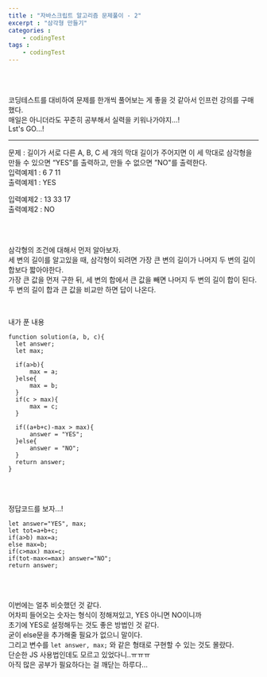 ```yaml
---
title : "자바스크립트 알고리즘 문제풀이 - 2"
excerpt : "삼각형 만들기"
categories : 
    - codingTest
tags : 
    - codingTest
---
```



<br><br> 

코딩테스트를 대비하여 문제를 한개씩 풀어보는 게 좋을 것 같아서 인프런 강의를 구매했다.  
매일은 아니더라도 꾸준히 공부해서 실력을 키워나가야지...!  
Lst's GO...!  

---
문제 : 길이가 서로 다른 A, B, C 세 개의 막대 길이가 주어지면 이 세 막대로 삼각형을 만들 수 있으면 “YES"를 출력하고, 만들 수 없으면 ”NO"를 출력한다.  
입력예제1 : 6 7 11    
출력예제1 : YES   

입력예제2 : 13 33 17    
출력예제2 : NO   

<br><br>

삼각형의 조건에 대해서 먼저 알아보자.  
세 변의 길이를 알고있을 때, 삼각형이 되려면 가장 큰 변의 길이가 나머지 두 변의 길이 합보다 짧아야한다.  
가장 큰 값을 먼저 구한 뒤, 세 변의 합에서 큰 값을 빼면 나머지 두 변의 길이 합이 된다.  
두 변의 길이 합과 큰 값을 비교만 하면 답이 나온다.  

<br>

내가 푼 내용  

```
function solution(a, b, c){
  let answer;
  let max;
  
  if(a>b){
      max = a;
  }else{
      max = b;
  }
  if(c > max){
      max = c;
  }

  if((a+b+c)-max > max){
      answer = "YES";
  }else{
      answer = "NO";
  }
  return answer;
}
```   

<br><br>   

정답코드를 보자...!   

```  
let answer="YES", max;
let tot=a+b+c;
if(a>b) max=a;
else max=b;
if(c>max) max=c;
if(tot-max<=max) answer="NO"; 
return answer;
```   

<br><br>   

이번에는 얼추 비슷했던 것 같다.   
어차피 들어오는 숫자는 형식이 정해져있고, YES 아니면 NO이니까   
초기에 YES로 설정해두는 것도 좋은 방법인 것 같다.   
굳이 else문을 추가해줄 필요가 없으니 말이다.   
그리고 변수를 ```let answer, max;``` 와 같은 형태로 구현할 수 있는 것도 몰랐다.   
단순한 JS 사용법인데도 모르고 있었다니..ㅠㅠㅠ   
아직 많은 공부가 필요하다는 걸 깨닫는 하루다...  


<br><br>   






